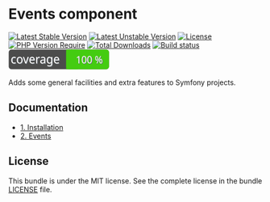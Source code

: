 # Events component

[![Latest Stable Version](https://poser.pugx.org/softspring/events/v/stable.svg)](https://packagist.org/packages/softspring/events)
[![Latest Unstable Version](https://poser.pugx.org/softspring/events/v/unstable.svg)](https://packagist.org/packages/softspring/events)
[![License](https://poser.pugx.org/softspring/events/license.svg)](https://packagist.org/packages/softspring/events)
[![PHP Version Require](http://poser.pugx.org/softspring/events/require/php)](https://packagist.org/packages/softspring/events)
[![Total Downloads](https://poser.pugx.org/softspring/events/downloads)](https://packagist.org/packages/softspring/events)
[![Build status](https://github.com/softspring/events/actions/workflows/php.yml/badge.svg?branch=5.0)](https://github.com/softspring/events/actions/workflows/php.yml)
![Coverage](https://raw.githubusercontent.com/softspring/events/5.0/.github/badges/coverage.svg)

Adds some general facilities and extra features to Symfony projects.

## Documentation

* [1. Installation](docs/1_installation.md)
* [2. Events](docs/2_events.md)

## License

This bundle is under the MIT license. See the complete license in the bundle [LICENSE](LICENSE) file.
